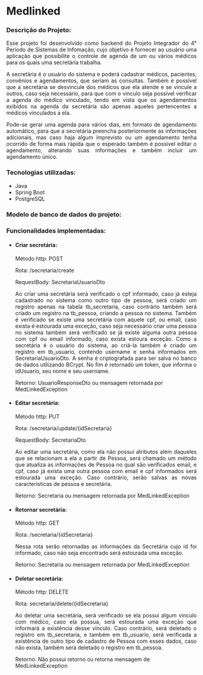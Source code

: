 <h1>Medlinked</h1> 

<h3>Descrição do Projeto:</h3>

<p style="text-align:justify;"> 
    Esse projeto foi desenvolvido como backend do Projeto Integrador do 4° Período de Sistemas de Infomação,
    cujo objetivo é fornecer ao usuário uma aplicação que possibilite o controle de agenda de um ou vários médicos
    para os quais uma secretária trabalha.
</p>
<p style="text-align:justify;"> 
    A secretária é o usuário do sistema e poderá cadastrar médicos, pacientes, convênios e agendamentos, que seriam as consultas.
    Também é possível que a secretária se desvincule dos médicos que ela atende e se vincule a outros, caso seja necessário, para que com o vinculo
    seja possível verificar a agenda do médico vinculado, tendo em vista que os agendamentos exibidos na agenda da secretária são apenas aqueles 
    pertencentes a médicos vinculados a ela.
</p>
<p style="text-align:justify;"> 
    Pode-se gerar uma agenda para vários dias, em formato
    de agendamento automático, para que a secretária preencha posteriormente as informações adicionais, mas
    caso haja algum imprevisto ou um agendamento tenha ocorrido de forma mais rápida que o esperado
    também é possível editar o agendamento, alterando suas informações e também incluir um agendamento único.
</p>

<h3>Tecnologias utilizadas:</h3>

<ul>
    <li>Java</li>
    <li>Spring Boot</li>
    <li>PostgreSQL</li>
</ul>

<h3>Modelo de banco de dados do projeto:</h3>

<h3>Funcionalidades implementadas:</h3>

<ul>
    <li><h4>Criar secretária:</h4></li>
        <p> Método http: POST </p>
        <p>
            Rota: /secretaria/create
        </p>
        <p>
            RequestBody: SecretariaUsuarioDto
        </p>
        <p style="text-align:justify;">
            Ao criar uma secretária será verificado o cpf informado, caso já esteja cadastrado no sistema
            como outro tipo de pessoa, será criado um registro apenas na tabela tb_secretaria, caso contrário
            também será criado um registro na tb_pessoa, criando a pessoa no sistema. Também é verificado se existe
            uma secretária com aquele cpf, ou email, caso exista é estourada uma exceção, caso seja necessário criar
            uma pessoa no sistema também será verificado se já existe alguma outra pessoa com cpf ou
            email informado, caso exista estoura exceção. Como a secretária é o usuário do sistema, ao criá-la também
            é criado um registro em tb_usuario, contendo username e senha informados em SecretariaUsuarioDto. A senha
            é criptografada para ser salva no banco de dados utilizando BCrypt. No fim é retornado um token, que informa
            o idUsuario, seu nome e seu username.
        </p>
    <p> Retorno: UsuarioResponseDto ou mensagem retornada por MedLinkedException </p>

<li><h4>Editar secretária:</h4></li>
    <p> Método http: PUT </p>
    <p>
        Rota: /secretaria/update/{idSecretaria}
    </p>
    <p>
        RequestBody: SecretariaDto
    </p>
    <p style="text-align:justify;">
        Ao editar uma secretária, como ela não possui atributos além daqueles que se relacionam a ela
        a partir de Pessoa, será chamado um método que atualiza as informações de Pessoa no qual
        são verificados email, e cpf, caso já exista uma outra pessoa com email e cpf informados
        será estourada uma exceção. Caso contrário, serão salvas as novas caracteristicas de pessoa
        e secretária.
    </p>
    <p> Retorno: Secretaria ou mensagem retornada por MedLinkedException</p>

<li><h4>Retornar secretária:</h4></li>
    <p> Método http: GET </p>
    <p>
        Rota: /secretaria/{idSecretaria}
    </p>
    <p style="text-align:justify;">
        Nessa rota serão retornadas as informações da Secretária cujo id foi informado,
        caso não seja encontrado será estourada uma exceção.
    </p>
    <p> Retorno: Secretaria ou mensagem retornada por MedLinkedException</p>

<li><h4>Deletar secretária:</h4></li>
    <p> Método http: DELETE </p>
    <p>
        Rota: secretaria/delete/{idSecretaria}
    </p>
    <p style="text-align:justify;">
        Ao deletar uma secretária, será verificado se ela possui algum vinculo com médico,
        caso ela possua, será estourada uma exceção que informará a existência desse vínculo.
        Caso contrário, será deletado o registro em tb_secretaria, e também em tb_usuario, 
        será verificada a existência de outro tipo de cadastro de Pessoa com esses dados,
        caso não exista, também será deletado o registro em tb_pessoa.
    </p>
    <p> Retorno: Não possui retorno ou retorna mensagem de MedLinkedException</p>


</ul>